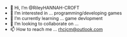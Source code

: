 - 👋 Hi, I’m @RileyHANNAH-CROFT
- 👀 I’m interested in ... programming/developing games
- 🌱 I’m currently learning ... game devlopment
- 💞️ I’m looking to collaborate on ...
- 📫 How to reach me ... rhcjcm@outlook.com

<!---
RileyHANNAH-CROFT/RileyHANNAH-CROFT is a ✨ special ✨ repository because its `README.md` (this file) appears on your GitHub profile.
You can click the Preview link to take a look at your changes.
--->
